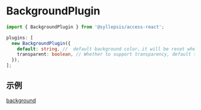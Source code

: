 # BackgroundPlugin <!-- {docsify-ignore-all} -->

```typescript
import { BackgroundPlugin } from '@syllepsis/access-react';

plugins: [
  new BackgroundPlugin({
    default: string, //  default background color，it will be reset when the attribute equal，default is '#FFFFFF'
    transparent: boolean, // Whether to support transparency, default true (0.1.46)
  }),
];
```

## 示例

[background](https://codesandbox.io/embed/plugin-background-95i0o?hidenavigation=1 ':include :type=iframe width=100% height=500px')

